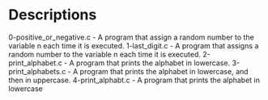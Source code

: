 # Descriptions

0-positive_or_negative.c - A program that assign a random number to the variable n each time it is executed.
1-last_digit.c - A program that assigns a random number to the variable n each time it is executed.
2-print_alphabet.c - A program that prints the alphabet in lowercase.
3-print_alphabets.c - A program that prints the alphabet in lowercase, and then in uppercase.
4-print_alphabt.c - A program that prints the alphabet in lowercase